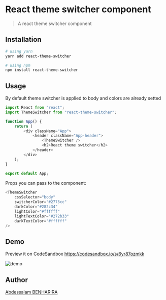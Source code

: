 # React theme switcher component

> A react theme switcher component

## Installation

```bash
# using yarn
yarn add react-theme-switcher

# using npm
npm install react-theme-switcher
```

## Usage

By default theme switcher is applied to body and colors are already setted

```js
import React from "react";
import ThemeSwitcher from "react-theme-switcher";

function App() {
	return (
		<div className="App">
			<header className="App-header">
				<ThemeSwitcher />
				<h2>React theme switcher</h2>
			</header>
		</div>
	);
}

export default App;
```

Props you can pass to the component:

```js
<ThemeSwitcher
	cssSelector="body"
	switcherColor="#2775cc"
	darkColor="#282c34"
	lightColor="#ffffff"
	lightTextColor="#272b33"
	darkTextColor="#ffffff"
/>
```

## Demo

Preview it on CodeSandbox <https://codesandbox.io/s/6yr87ozmkk>

![demo](https://abdessalam-benharira.me/assets/images/projects/demo-react-theme-switcher.gif)

## Author

[Abdessalam BENHARIRA](https://github.com/Abdessalam98)
